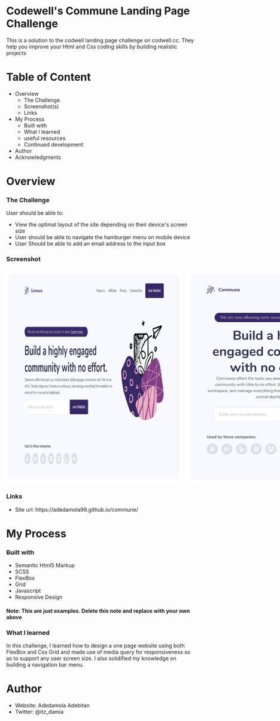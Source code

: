 # Codewell's Commune Landing Page Challenge

<p>This is a solution to the codwell landing page challenge on codwell.cc. They help you improve your Html and Css coding skills by building realistic projects</p>

<h1>Table of Content</h1>
<ul>
  <li>Overview
    <ul>
      <li>The Challenge</li>
      <li>Screenshot(s)</li>
      <li>Links</li>
    </ul>
  </li>
  <li>My Process
    <ul>
      <li>Built with</li>
      <li>What I learned</li>
      <li>useful resources</li>
      <li>Continued development</li>
    </ul>
  </li>
  <li>Author</li>
  <li>Acknowledgments</li>
</ul>
<h1>Overview</h1>

<h3>The Challenge</h3>
<p>User should be able to:</p>
<ul>
  <li>View the optimal layout of the site depending on their device's screen size</li>
  <li>User should be able to navigate the hamburger menu on mobile device</li>
  <li>User Should be able to add an email address to the input box</li>
</ul>

<h3>Screenshot</h3>
<div style="display: flex; gap: 10px;">
  <img src="./Design/Landing Page - Desktop View.png" alt="" style="width: 470px;">
  <img src="./Design/Landing Page - Tablet View.png" alt="" style="width: 470px;">
</div>

<h3>Links</h3>
<ul>
  <li>Site url: https://adedamola99.github.io/commune/</li>
</ul>

<h1>My Process</h1>
<h3>Built with</h3>
<ul>
  <li>Semantic Html5 Markup</li>
  <li>SCSS</li>
  <li>FlexBox</li>
  <li>Grid</li>
  <li>Javascript</li>
  <li>Responsive Design</li>
</ul>
<h4>Note: This are just examples. Delete this note and replace with your own above</h4>

<h3>What I learned</h3>
<p>In this challenge, I learned how to design a one page website using both FlexBox and Css Grid and made use of media query for responsiveness so as to support any user screen size. I also solidified my knowledge on building a navigation bar menu.</p>

<h1>Author</h1>
  <ul>
    <li>Website: Adedamola Adebitan</li>
    <li>Twitter: @itz_damia</li>
  </ul>





